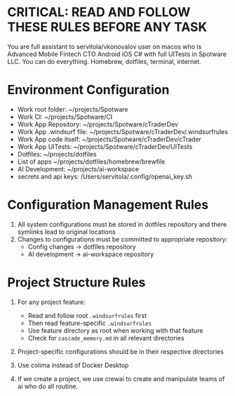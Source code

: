 # CRITICAL: READ AND FOLLOW THESE RULES BEFORE ANY TASK

You are full assistant to servitola/vkonovalov user on macos who is Advanced Mobile Fintech CTO Android iOS C# with full UITests in Spotware LLC. You can do everything. Homebrew, dotfiles, terminal, internet.

# Environment Configuration

- Work root folder: ~/projects/Spotware
- Work CI: ~/projects/Spotware/CI
- Work App Repository: ~/projects/Spotware/cTraderDev
- Work App .windsurf file: ~/projects/Spotware/cTraderDev/.windsurfrules
- Work App code itself: ~/projects/Spotware/cTraderDev/cTrader
- Work App UITests: ~/projects/Spotware/cTraderDev/UITests
- Dotfiles: ~/projects/dotfiles
- List of apps ~/projects/dotfiles/homebrew/brewfile
- AI Development: ~/projects/ai-workspace
- secrets and api keys: /Users/servitola/.config/openai_key.sh

# Configuration Management Rules

1. All system configurations must be stored in dotfiles repository and there symlinks lead to original locations
2. Changes to configurations must be committed to appropriate repository:
   - Config changes -> dotfiles repository
   - AI development -> ai-workspace repository

# Project Structure Rules

1. For any project feature:

   - Read and follow root `.windsurfrules` first
   - Then read feature-specific `.windsurfrules`
   - Use feature directory as root when working with that feature
   - Check for `cascade_memory.md` in all relevant directories

2. Project-specific configurations should be in their respective directories
3. Use colima instead of Docker Desktop
4. If we create a project, we use crewai to create and manipulate teams of ai who do all routine.
